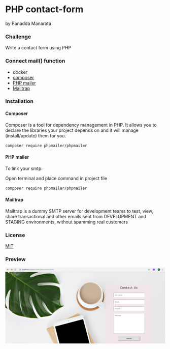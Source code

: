 # PHP contact-form
by Panadda Manarata

### Challenge 
Write a contact form using PHP

### Connect mail() function 
- docker
- [composer](https://getcomposer.org)
- [PHP mailer](https://github.com/PHPMailer/PHPMailer)
- [Mailtrap](https://mailtrap.io/) 

### Installation
#### Composer
Composer is a tool for dependency management in PHP. 
It allows you to declare the libraries your project depends on and it will manage (install/update) them for you.

```bash
composer require phpmailer/phpmailer
```

#### PHP mailer 
To link your smtp: 

Open terminal and place command in project file 
```bash
composer require phpmailer/phpmailer
```
#### Mailtrap 
Mailtrap is a dummy SMTP server for development teams to test, view, 
share transactional and other emails sent from DEVELOPMENT and STAGING environments, 
without spamming real customers

### License
[MIT](https://choosealicense.com/licenses/mit/)

### Preview

![conctac form preview](./img/contactform.png)

